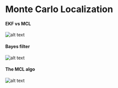 # Monte Carlo Localization

#### EKF vs MCL

![alt text](https://github.com/JeanJulesBigeard/Practical-Works/blob/master/Robotics/Monte%20Carlo%20Localization/images/comp.png)

#### Bayes filter

![alt text](https://github.com/JeanJulesBigeard/Practical-Works/blob/master/Robotics/Monte%20Carlo%20Localization/images/bayes.png)

#### The MCL algo

![alt text](https://github.com/JeanJulesBigeard/Practical-Works/blob/master/Robotics/Monte%20Carlo%20Localization/images/algo.png)


